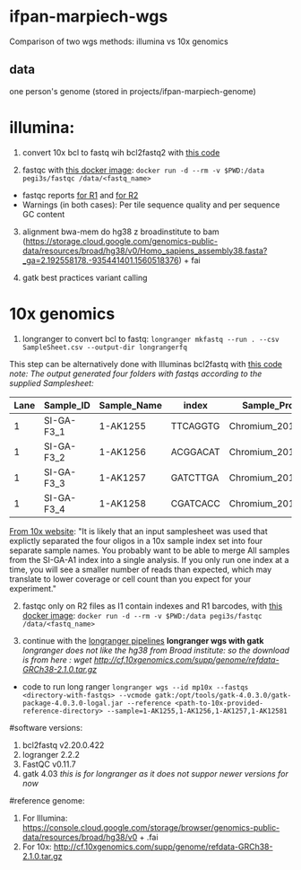# ifpan-marpiech-wgs
Comparison of two wgs methods: illumina vs 10x genomics

## data 
one person's genome (stored in projects/ifpan-marpiech-genome)

# illumina:
1. convert 10x bcl to fastq wih bcl2fastq2 with [this code](https://gist.github.com/gosborcz/b31df08f6bb8b83c51f7a310f8f2bcc1)

2. fastqc with [this docker image](https://hub.docker.com/r/pegi3s/fastqc):
`docker run -d --rm -v $PWD:/data pegi3s/fastqc /data/<fastq_name>`
* fastqc reports [for R1](http://149.156.177.112/projects/ifpan-marpiech-wgs/illumina-fq/mp_S0_L002_R1_001_fastqc.html) and [for R2](http://149.156.177.112/projects/ifpan-marpiech-wgs/illumina-fq/mp_S0_L002_R2_001_fastqc.html)
* Warnings (in both cases): Per tile sequence quality and per sequence GC content

3. alignment bwa-mem do hg38 z broadinstitute to bam (https://storage.cloud.google.com/genomics-public-data/resources/broad/hg38/v0/Homo_sapiens_assembly38.fasta?_ga=2.192558178.-935441401.1560518376) + fai

4. gatk best practices variant calling


# 10x genomics
1. longranger to convert bcl to fastq:
`longranger mkfastq --run . --csv SampleSheet.csv --output-dir longrangerfq`

This step can be alternatively done with Illuminas bcl2fastq with [this code](https://gist.github.com/gosborcz/bc6896406b776c41e83c37d7568cbe1a)
*note: The output generated four folders with fastqs according to the supplied Samplesheet:*

|Lane|Sample_ID|Sample_Name|index|Sample_Project|
|----|----------|-------------|-------|-------------|
|1|SI-GA-F3_1|1-AK1255|TTCAGGTG|Chromium_20190402|
|1|SI-GA-F3_2|1-AK1256|ACGGACAT|Chromium_20190402|
|1|SI-GA-F3_3|1-AK1257|GATCTTGA|Chromium_20190402|
|1|SI-GA-F3_4|1-AK1258|CGATCACC|Chromium_20190402|

[From 10x website](https://support.10xgenomics.com/genome-exome/software/pipelines/latest/using/fastq-input): "It is likely that an input samplesheet was used that explictly separated the four oligos in a 10x sample index set into four separate sample names. You probably want to be able to merge All samples from the SI-GA-A1 index into a single analysis. If you only run one index at a time, you will see a smaller number of reads than expected, which may translate to lower coverage or cell count than you expect for your experiment."

2. fastqc only on R2 files as I1 contain indexes and R1 barcodes, with [this docker image](https://hub.docker.com/r/pegi3s/fastqc):
`docker run -d --rm -v $PWD:/data pegi3s/fastqc /data/<fastq_name>`


3. continue with the [longranger pipelines](https://support.10xgenomics.com/genome-exome/software/pipelines/latest/what-is-long-ranger)
**longranger wgs with gatk** 
*longranger does not like the hg38 from Broad institute: so the download is from here : wget http://cf.10xgenomics.com/supp/genome/refdata-GRCh38-2.1.0.tar.gz*
* code to run long ranger
`longranger wgs --id mp10x --fastqs <directory-with-fastqs> --vcmode gatk:/opt/tools/gatk-4.0.3.0/gatk-package-4.0.3.0-logal.jar --reference <path-to-10x-provided-reference-directory> --sample=1-AK1255,1-AK1256,1-AK1257,1-AK12581`


#software versions:
1. bcl2fastq v2.20.0.422
2. logranger 2.2.2
3. FastQC v0.11.7
4. gatk 4.03 *this is for longranger as it does not suppor newer versions for now*

#reference genome:
1. For Illumina: https://console.cloud.google.com/storage/browser/genomics-public-data/resources/broad/hg38/v0 + .fai
2. For 10x: http://cf.10xgenomics.com/supp/genome/refdata-GRCh38-2.1.0.tar.gz
